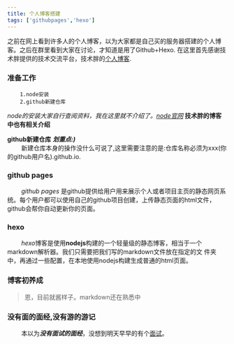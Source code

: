 ```yaml
---
title: 个人博客搭建
tags: ['githubpages','hexo']
---
```

之前在网上看到许多人的个人博客，以为大家都是自己买的服务器搭建的个人博客。之后在群里看到大家在讨论，才知道是用了Github+Hexo.
在这里首先感谢技术胖提供的技术交流平台，技术胖的[个人博客](http://jspang.com/).

### 准备工作
		1.node安装
		2.github新建仓库
*node的安装大家自行查阅资料，我在这里就不介绍了。[node官网](https://nodejs.org/en/)*	    **技术胖的博客中也有相关介绍**

**github新建仓库** ***划重点:)***  
&emsp; &emsp;新建仓库本身的操作没什么可说了,这里需要注意的是:仓库名称必须为xxx(你的github用户名).github.io.
### github pages
&emsp; &emsp;*github pages* 是github提供给用户用来展示个人或者项目主页的静态网页系统。每个用户都可以使用自己的github项目创建，上传静态页面的html文件，github会帮你自动更新你的页面。
### hexo
&emsp; &emsp;*hexo*博客是使用**nodejs**构建的一个轻量级的静态博客，相当于一个markdown解析器。我们只需要把我们写的markdown文件放在指定的文	件夹中，再通过一些配置，在本地使用nodejs构建生成普通的html页面。
### 博客初养成
>恩，目前就酱样子。markdown还在熟悉中

### 没有面的面经,没有游的游记
&emsp; &emsp;本以为***没有面试的面经***，没想到明天早早的有个[面试](https://www.lagou.com/gongsi/107353.html)。



